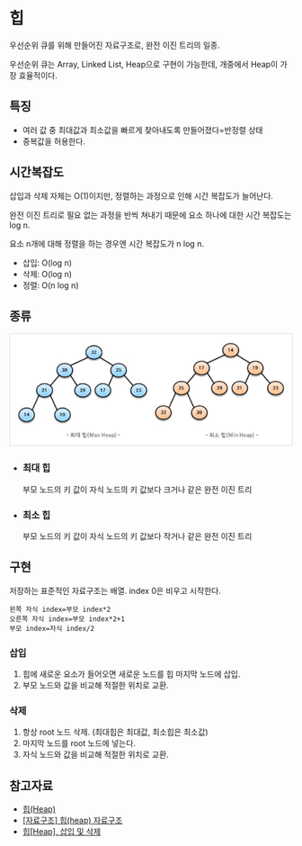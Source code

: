 # 힙

우선순위 큐를 위해 만들어진 자료구조로, 완전 이진 트리의 일종.

우선순위 큐는 Array, Linked List, Heap으로 구현이 가능한데, 개중에서 Heap이 가장 효율적이다.

## 특징

- 여러 값 중 최대값과 최소값을 빠르게 찾아내도록 만들어졌다=반정렬 상태
- 중복값을 허용한다.

## 시간복잡도

삽입과 삭제 자체는 O(1)이지만, 정렬하는 과정으로 인해 시간 복잡도가 늘어난다.

완전 이진 트리로 필요 없는 과정을 반씩 쳐내기 때문에 요소 하나에 대한 시간 복잡도는 log n.

요소 n개에 대해 정렬을 하는 경우엔 시간 복잡도가 n log n.

- 삽입: O(log n)
- 삭제: O(log n)
- 정렬: O(n log n)

## 종류

![alt text](source/image.png)

- ### 최대 힙
  부모 노드의 키 값이 자식 노드의 키 값보다 크거나 같은 완전 이진 트리
- ### 최소 힙
  부모 노드의 키 값이 자식 노드의 키 값보다 작거나 같은 완전 이진 트리

## 구현

저장하는 표준적인 자료구조는 배열. index 0은 비우고 시작한다.

```
왼쪽 자식 index=부모 index*2
오른쪽 자식 index=부모 index*2+1
부모 index=자식 index/2
```

### 삽입

1. 힙에 새로운 요소가 들어오면 새로운 노드를 힙 마지막 노드에 삽입.
2. 부모 노드와 값을 비교해 적절한 위치로 교환.

### 삭제

1. 항상 root 노드 삭제. (최대힙은 최대값, 최소힙은 최소값)
2. 마지막 노드를 root 노드에 넣는다.
3. 자식 노드와 값을 비교해 적절한 위치로 교환.

## 참고자료

- [힙(Heap)](https://gyoogle.dev/blog/computer-science/data-structure/Heap.html)
- [[자료구조] 힙(heap) 자료구조](https://mjmjmj98.tistory.com/154)
- [힙[Heap], 삽입 및 삭제](https://johoonday.tistory.com/129)
